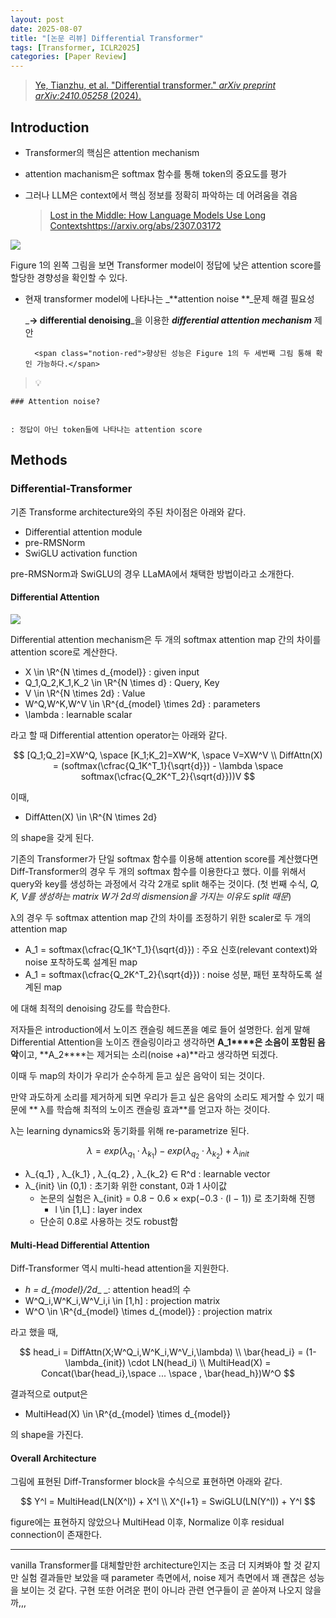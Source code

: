 ```yaml
---
layout: post
date: 2025-08-07
title: "[논문 리뷰] Differential Transformer"
tags: [Transformer, ICLR2025]
categories: [Paper Review]
---
```


> [Ye, Tianzhu, et al. "Differential transformer." ](https://arxiv.org/abs/2410.05258)[_arXiv preprint arXiv:2410.05258_](https://arxiv.org/abs/2410.05258)[ (2024).](https://arxiv.org/abs/2410.05258)



## Introduction

- Transformer의 핵심은 attention mechanism
- attention machanism은 softmax 함수를 통해 token의 중요도를 평가
- 그러나 LLM은 context에서 핵심 정보를 정확히 파악하는 데 어려움을 겪음

	> [Lost in the Middle: How Language Models Use Long Contextshttps://arxiv.org/abs/2307.03172](https://arxiv.org/abs/2307.03172)


![](https://prod-files-secure.s3.us-west-2.amazonaws.com/542b861c-36a8-4051-84e5-8804b6728dba/9083ea56-691a-4752-ae26-47f403431ac8/image.png?X-Amz-Algorithm=AWS4-HMAC-SHA256&X-Amz-Content-Sha256=UNSIGNED-PAYLOAD&X-Amz-Credential=ASIAZI2LB466RQXAHOIH%2F20250812%2Fus-west-2%2Fs3%2Faws4_request&X-Amz-Date=20250812T150902Z&X-Amz-Expires=3600&X-Amz-Security-Token=IQoJb3JpZ2luX2VjEM%2F%2F%2F%2F%2F%2F%2F%2F%2F%2F%2FwEaCXVzLXdlc3QtMiJIMEYCIQDycQviXpZvWbtVZ%2FCOgGo8lT%2FB6%2Fs2IF30y%2BiyP7FFiQIhAMigHAjAw8h60QtfgYTKGxFCFGgYF%2BRyTtpcolU10BteKv8DCBgQABoMNjM3NDIzMTgzODA1IgzY3X3%2Fulr8fr2e4CYq3ANeOvdQ%2FTASq3tmZwdyN6srYbmikSY3QG86LYN%2FYMgJsaQQRLLMLwCqRslgrRb%2B0tL1tyK2tynnpuV79NYGB%2BGGh1I%2F2PO8cQTiD4gsR6YlQrvUzjIbK%2FFRc%2Bf00olqHv%2FPEYr0YsTyGSiP0wHHjfOx8aLV2SrmnvHN8IEUX%2Fyv03LJlh9T52xKW7fariuenpV%2FOUTE4zeWhP3tBphtUS4bLbskt%2BlHzu3wJfcF31H4woRAEOucvUqINqBV90y3xIKoJQXpDtq%2BLLax0718px%2B1UnCP%2BMbCS52y60kQlOabL02NqaqI2tKu0wGfbhrh8szWhqcx2TvkCyoT4oVRYCkLed%2Bxx8Y8cgrwF4xR6ykuUoTKxalA1cSX0RAqIhiH0x6J8gaQ7NU0fOk8%2BORv43GOfvdOEs%2BtRK86%2BDgwEkj4L%2BzDWMoqEG9pNM7TlIK4KmVz4qxm2srQSYkLLvwoCDhZJSzXYqVFDfr7JLbwprM2C1p3c%2FJEV8kifqvCIXZfRGEjO2KNPVbY%2FV%2BIECOCoPoDU0%2BSrhQO5Nxzm1%2BQ3JRtWx2Q%2B1Q0r5AFt%2F3%2BrSii23s8XGpli6AL2B1fQSHfIccho%2F%2ByR4VRceC4QGHDdL3Xm0Gf1hzvoy9VsXBKVjC5qO3EBjqkAQh%2FarzgCi5QN5WSHvrfC0iVJp9QjMc117Xad0yvHzbrQRSjDDs91ToJ5D7Bf3628DuEpkYPXFv5m5kk%2Bu8PLfcLYCtOZxy83TE63bdQkB%2Fbi1Pb7ArUsk170aY0gUnMZK5EiKNrStDOf2VqJEabcZqs4wGqosIWjQtAGWZxg49D2y5rp2%2Fe%2FwZ5ytKBeWS6N299bGn6xzULbf5PyQ%2FTV6Krt9Gr&X-Amz-Signature=ad3ebce8947c7e8b440e3b402e405a82b140068728fea5aa72d49325c15c438c&X-Amz-SignedHeaders=host&x-amz-checksum-mode=ENABLED&x-id=GetObject)


Figure 1의 왼쪽 그림을 보면 Transformer model이 정답에 낮은 attention score를 할당한 경향성을 확인할 수 있다.

- 현재 transformer model에 나타나는 _**attention noise **_문제 해결 필요성

	_**→ differential denoising**_을 이용한 _**differential attention mechanism**_ 제안


		<span class="notion-red">향상된 성능은 Figure 1의 두 세번째 그림 통해 확인 가능하다.</span>


> 💡 


	### Attention noise?


	: 정답이 아닌 token들에 나타나는 attention score



## Methods



### Differential-Transformer


기존 Transforme architecture와의 주된 차이점은 아래와 같다.

- Differential attention module
- pre-RMSNorm
- SwiGLU activation function

pre-RMSNorm과 SwiGLU의 경우 LLaMA에서 채택한 방법이라고 소개한다.



#### Differential Attention


![](https://prod-files-secure.s3.us-west-2.amazonaws.com/542b861c-36a8-4051-84e5-8804b6728dba/116d70b2-1963-4810-9167-f4c7d8a06e8f/image.png?X-Amz-Algorithm=AWS4-HMAC-SHA256&X-Amz-Content-Sha256=UNSIGNED-PAYLOAD&X-Amz-Credential=ASIAZI2LB466RQXAHOIH%2F20250812%2Fus-west-2%2Fs3%2Faws4_request&X-Amz-Date=20250812T150902Z&X-Amz-Expires=3600&X-Amz-Security-Token=IQoJb3JpZ2luX2VjEM%2F%2F%2F%2F%2F%2F%2F%2F%2F%2F%2FwEaCXVzLXdlc3QtMiJIMEYCIQDycQviXpZvWbtVZ%2FCOgGo8lT%2FB6%2Fs2IF30y%2BiyP7FFiQIhAMigHAjAw8h60QtfgYTKGxFCFGgYF%2BRyTtpcolU10BteKv8DCBgQABoMNjM3NDIzMTgzODA1IgzY3X3%2Fulr8fr2e4CYq3ANeOvdQ%2FTASq3tmZwdyN6srYbmikSY3QG86LYN%2FYMgJsaQQRLLMLwCqRslgrRb%2B0tL1tyK2tynnpuV79NYGB%2BGGh1I%2F2PO8cQTiD4gsR6YlQrvUzjIbK%2FFRc%2Bf00olqHv%2FPEYr0YsTyGSiP0wHHjfOx8aLV2SrmnvHN8IEUX%2Fyv03LJlh9T52xKW7fariuenpV%2FOUTE4zeWhP3tBphtUS4bLbskt%2BlHzu3wJfcF31H4woRAEOucvUqINqBV90y3xIKoJQXpDtq%2BLLax0718px%2B1UnCP%2BMbCS52y60kQlOabL02NqaqI2tKu0wGfbhrh8szWhqcx2TvkCyoT4oVRYCkLed%2Bxx8Y8cgrwF4xR6ykuUoTKxalA1cSX0RAqIhiH0x6J8gaQ7NU0fOk8%2BORv43GOfvdOEs%2BtRK86%2BDgwEkj4L%2BzDWMoqEG9pNM7TlIK4KmVz4qxm2srQSYkLLvwoCDhZJSzXYqVFDfr7JLbwprM2C1p3c%2FJEV8kifqvCIXZfRGEjO2KNPVbY%2FV%2BIECOCoPoDU0%2BSrhQO5Nxzm1%2BQ3JRtWx2Q%2B1Q0r5AFt%2F3%2BrSii23s8XGpli6AL2B1fQSHfIccho%2F%2ByR4VRceC4QGHDdL3Xm0Gf1hzvoy9VsXBKVjC5qO3EBjqkAQh%2FarzgCi5QN5WSHvrfC0iVJp9QjMc117Xad0yvHzbrQRSjDDs91ToJ5D7Bf3628DuEpkYPXFv5m5kk%2Bu8PLfcLYCtOZxy83TE63bdQkB%2Fbi1Pb7ArUsk170aY0gUnMZK5EiKNrStDOf2VqJEabcZqs4wGqosIWjQtAGWZxg49D2y5rp2%2Fe%2FwZ5ytKBeWS6N299bGn6xzULbf5PyQ%2FTV6Krt9Gr&X-Amz-Signature=74486ad146f713d80c6e9d2439bbb509206ed7dd155689d44a4f049a4ea5fadb&X-Amz-SignedHeaders=host&x-amz-checksum-mode=ENABLED&x-id=GetObject)


Differential attention mechanism은 두 개의 softmax attention map 간의 차이를 attention score로 계산한다.

- X \in \R^{N \times d\_{model}} : given input
- Q\_1,Q\_2,K\_1,K\_2 \in \R^{N \times d} : Query, Key
- V \in \R^{N \times 2d} : Value
- W^Q,W^K,W^V \in \R^{d\_{model} \times 2d} : parameters
- \lambda : learnable scalar

라고 할 때 Differential attention operator는 아래와 같다.


$$
[Q_1;Q_2]=XW^Q, \space [K_1;K_2]=XW^K, \space V=XW^V \\
DiffAttn(X) = (softmax(\cfrac{Q_1K^T_1}{\sqrt{d}}) - \lambda \space softmax(\cfrac{Q_2K^T_2}{\sqrt{d}}))V
$$


이때,

- DiffAtten(X) \in \R^{N \times 2d}

의 shape을 갖게 된다.


기존의 Transformer가 단일 softmax 함수를 이용해 attention score를 계산했다면 Diff-Transformer의 경우 두 개의 softmax 함수를 이용한다고 했다. 이를 위해서 query와 key를 생성하는 과정에서 각각 2개로 split 해주는 것이다. <span class="notion-red">(첫 번째 수식, </span><span class="notion-red">_Q, K, V를 생성하는 matrix W가 2d의 dismension을 가지는 이유도 split 때문_</span><span class="notion-red">)</span>


 λ의 경우 두 softmax attention map 간의 차이를 조정하기 위한 scaler로 두 개의 attention map

- A\_1 = softmax(\cfrac{Q\_1K^T\_1}{\sqrt{d}}) : 주요 신호(relevant context)와 noise 포착하도록 설계된 map
- A\_1 = softmax(\cfrac{Q\_2K^T\_2}{\sqrt{d}}) : noise 성분, 패턴 포착하도록 설계된 map 

에 대해 최적의 denoising 강도를 학습한다.


저자들은 introduction에서 노이즈 캔슬링 헤드폰을 예로 들어 설명한다. 쉽게 말해 Differential Attention을 노이즈 캔슬링이라고 생각하면 **A\_1****은 소음이 포함된 음악**이고, **A\_2****는 제거되는 소리(noise +a)**라고 생각하면 되겠다. 


이때 두 map의 차이가 우리가 순수하게 듣고 싶은 음악이 되는 것이다. 


만약 과도하게 소리를 제거하게 되면 우리가 듣고 싶은 음악의 소리도 제거할 수 있기 때문에 ** λ를 학습해 최적의 노이즈 캔슬링 효과**를 얻고자 하는 것이다.


λ는 learning dynamics와 동기화를 위해 re-parametrize 된다.


$$
\lambda = exp(\lambda_{q_1} \cdot \lambda_{k_1}) - exp(\lambda_{q_2} \cdot \lambda_{k_2}) + \lambda_{init}
$$

- λ\_{q\_1} , λ\_{k\_1} , λ\_{q\_2} , λ\_{k\_2} ∈ R^d : learnable vector
- λ\_{init} \in (0,1) : 초기화 위한 constant, 0과 1 사이값
	- 논문의 실험은 λ\_{init} = 0.8 − 0.6 × exp(−0.3 · (l − 1)) 로 초기화해 진행
		- l \in [1,L] : layer index
	- 단순히 0.8로 사용하는 것도 robust함


#### **Multi-Head Differential Attention**


Diff-Transformer 역시 multi-head attention을 지원한다.

- _h = d\_{model}/2d__ _: attention head의 수
- W^Q\_i,W^K\_i,W^V\_i,i \in [1,h] : projection matrix
- W^O \in \R^{d\_{model} \times d\_{model}} : projection matrix

라고 했을 때,


$$
head_i = DiffAttn(X;W^Q_i,W^K_i,W^V_i,\lambda) \\
\bar{head_i} = (1-\lambda_{init}) \cdot LN(head_i) \\
MultiHead(X) = Concat(\bar{head_i},\space ... \space , \bar{head_h})W^O
$$


결과적으로 output은

- MultiHead(X) \in \R^{d\_{model} \times d\_{model}}

의 shape을 가진다.



#### Overall Architecture


그림에 표현된 Diff-Transformer block을 수식으로 표현하면 아래와 같다.


$$
Y^l = MultiHead(LN(X^l)) + X^l \\
X^{l+1} = SwiGLU(LN(Y^l)) + Y^l
$$


figure에는 표현하지 않았으나 MultiHead 이후, Normalize 이후 residual connection이 존재한다.


---


vanilla Transformer를 대체할만한 architecture인지는 조금 더 지켜봐야 할 것 같지만 실험 결과들만 보았을 때 parameter 측면에서, noise 제거 측면에서 꽤 괜찮은 성능을 보이는 것 같다. 구현 또한 어려운 편이 아니라 관련 연구들이 곧 쏟아져 나오지 않을까,,,

